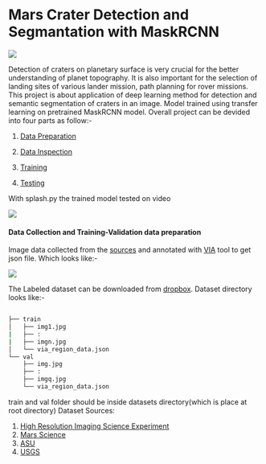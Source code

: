 # Mars Crater Detection and Segmantation with MaskRCNN

![](https://github.com/mymultiverse/Mask_RCNN/blob/master/samples/crater/gitex.PNG)

Detection of craters on planetary surface is very crucial for the better understanding of planet topography. It is also important for the selection of landing sites of various lander mission, path planning for rover missions. This project is about application of deep learning method for detection and semantic segmentation of craters in an image. Model trained using transfer learning on pretrained MaskRCNN model. Overall project can be devided into four parts as follow:-    

1. [Data Preparation](https://github.com/mymultiverse/Mask_RCNN/edit/master/samples/crater#Data-Collection-and-Training-Validation-data-preparation)

2. [Data Inspection](https://github.com/mymultiverse/Mask_RCNN/blob/master/samples/crater/inspect_crater_data.ipynb)

3. [Training](https://github.com/mymultiverse/Mask_RCNN/blob/master/samples/crater/train.ipynb)

4. [Testing](https://github.com/mymultiverse/Mask_RCNN/blob/master/samples/crater/inspect_crater_model.ipynb)

With splash.py the trained model tested on video

[![](https://img.youtube.com/vi/JdmykAEQing/0.jpg)](https://www.youtube.com/watch?v=JdmykAEQing&feature=youtu.be)

#### Data Collection and Training-Validation data preparation 

Image data collected from the [sources](Dataset-Sources) and annotated with [VIA](http://www.robots.ox.ac.uk/~vgg/software/via/via.html) tool to get json file. Which looks like:- 

![](https://github.com/mymultiverse/Mask_RCNN/blob/master/samples/crater/viaex.PNG)

The Labeled dataset can be downloaded from [dropbox](https://www.dropbox.com/s/adf8dqbcur54iub/craterData.zip?dl=0).
Dataset directory looks like:-
```bash

├── train
│   ├── img1.jpg
|   ├── :
|   ├── imgn.jpg
│   └── via_region_data.json
└── val
    ├── img.jpg
    ├── :
    ├── imgq.jpg
    └── via_region_data.json
```
train and val folder should be inside datasets directory(which is place at root directory)
Dataset Sources:

1. [High Resolution Imaging Science Experiment](https://www.uahirise.org/)
2. [Mars Science](https://mars.nasa.gov/multimedia/images/)
3. [ASU](https://jmars.mars.asu.edu/)
4. [USGS](https://webgis2.wr.usgs.gov/Mars_Global_GIS/)


